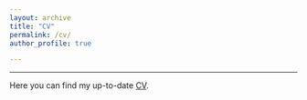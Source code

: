 ```yaml
---
layout: archive
title: "CV"
permalink: /cv/
author_profile: true

---
```

---
Here you can find my up-to-date [CV](/files/CV.pdf).


